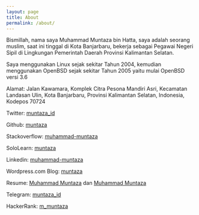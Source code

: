 ```yaml
---
layout: page
title: About
permalink: /about/
---
```



Bismillah, nama saya Muhammad Muntaza bin Hatta, saya adalah seorang muslim, saat ini tinggal di Kota Banjarbaru, bekerja sebagai Pegawai Negeri Sipil di Lingkungan Pemerintah Daerah Provinsi Kalimantan Selatan. 

Saya menggunakan Linux sejak sekitar Tahun 2004, kemudian menggunakan OpenBSD sejak sekitar Tahun 2005 yaitu mulai OpenBSD versi 3.6

Alamat: Jalan Kawamara, Komplek Citra Pesona Mandiri Asri, Kecamatan Landasan Ulin, Kota Banjarbaru, Provinsi Kalimantan Selatan, Indonesia, Kodepos 70724


Twitter: [muntaza_id](https://twitter.com/muntaza_id)

Github: [muntaza](https://github.com/muntaza)

Stackoverflow: [muhammad-muntaza](https://stackoverflow.com/users/8084062/muhammad-muntaza)

SoloLearn: [muntaza](https://www.sololearn.com/Profile/1081806)

Linkedin: [muhammad-muntaza](https://www.linkedin.com/in/muhammad-muntaza/)

Wordpress.com Blog: [muntaza](https://muntaza.wordpress.com)

Resume: [Muhammad Muntaza](/assets/Muhammad_Muntaza.pdf) dan [Muhammad Muntaza](/assets/Profile.pdf)

Telegram: [muntaza_id](https://t.me/muntaza_id)

HackerRank: [m_muntaza](https://www.hackerrank.com/m_muntaza)
